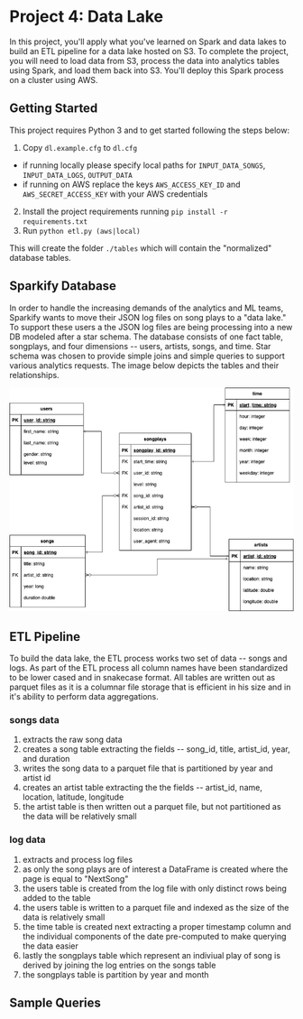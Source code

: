 # Project 4: Data Lake

In this project, you'll apply what you've learned on Spark and data lakes to build an ETL pipeline for a data lake hosted on S3. To complete the project, you will need to load data from S3, process the data into analytics tables using Spark, and load them back into S3. You'll deploy this Spark process on a cluster using AWS.

## Getting Started

This project requires Python 3 and to get started following the steps below:

1. Copy `dl.example.cfg` to `dl.cfg`
  * if running locally please specify local paths for `INPUT_DATA_SONGS`, `INPUT_DATA_LOGS`, `OUTPUT_DATA`
  * if running on AWS replace the keys `AWS_ACCESS_KEY_ID` and `AWS_SECRET_ACCESS_KEY` with your AWS credentials
2. Install the project requirements running `pip install -r requirements.txt`
3. Run `python etl.py (aws|local)`

This will create the folder `./tables` which will contain the "normalized" database tables.

## Sparkify Database

In order to handle the increasing demands of the analytics and ML teams, Sparkify wants to move their JSON log files on song plays to a "data lake." To support these users a the JSON log files
are being processing into a new DB modeled after a star schema. The database consists of one fact table, songplays, and four dimensions -- users, artists, songs, and time. Star schema was chosen
to provide simple joins and simple queries to support various analytics requests. The image below depicts the tables and their relationships.

![Sparkify DB](sparkify-schema.png)

## ETL Pipeline

To build the data lake, the ETL process works two set of data -- songs and logs. As part of the ETL process all column names have been standardized to be lower cased and in snakecase format. All tables are written out as parquet files as it is a columnar file storage that is efficient in his size and in it's ability to perform data aggregations.
### songs data
1. extracts the raw song data 
2. creates a song table extracting the fields -- song_id, title, artist_id, year, and duration
3. writes the song data to a parquet file that is partitioned by year and artist id
4. creates an artist table extracting the the fields -- artist_id, name, location, latitude, longitude
5. the artist table is then written out a parquet file, but not partitioned as the data will be relatively small

### log data
1. extracts and process log files
2. as only the song plays are of interest a DataFrame is created where the page is equal to "NextSong"
3. the users table is created from the log file with only distinct rows being added to the table
4. the users table is written to a parquet file and indexed as the size of the data is relatively small
5. the time table is created next extracting a proper timestamp column and the individual components of the date pre-computed to make querying the data easier
6. lastly the songplays table which represent an indiviual play of song is derived by joining the log entries on the songs table
7. the songplays table is partition by year and month

## Sample Queries


